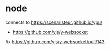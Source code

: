 # node 
connects to https://scenaristeur.github.io/ypu/

- https://github.com/yjs/y-websocket

fix https://github.com/yjs/y-websocket/pull/143